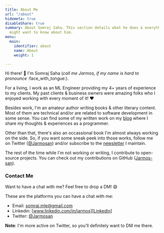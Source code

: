 ```yaml
---
title: About Me
url: "/about"
hidemeta: true
disableShare: true
summary: About Somraj Saha. This section details what he does & everything else you
  might want to know about him.
menu:
  main:
    identifier: about
    name: About
    weight: 1

---
```

Hi there! :wave: I'm Somraj Saha (_call me Jarmos, if my name is hard to pronounce_ :face_with_tongue:).

For a living, I work as an ML Engineer providing my 4+ years of experience to my clients. My past clients & business owners were amazing folks who I enjoyed working with every moment of it! :heart:

Besides work, I'm an amateur author writing books & other literary content. Most of them are technical and/or are related to software development in some sense. You can find some of my written work on my [blog](../blog/) where I share my thoughts & experiences as a programmer.

Other than that, there's also an occassional book I'm almost always working on the side. So, if you want some sneak peek into those works, follow me on Twitter ([@Jarmosan][Twitter]) and/or subscribe to the [newsletter][Newsletter] I maintain.

The rest of the time while I'm not working or writing, I contribute to open-source projects. You can check out my contributions on GitHub ([Jarmos-san][Github]).

### Contact Me

Want to have a chat with me? Feel free to drop a DM! :smile:

These are the platforms you can have a chat with me:

- Email: somraj.mle@gmail.com
- Linkedin: [www.linkedin.com/in/jarmos][Linkedin]
- Twitter: [@Jarmosan][Twitter]

**Note**: I'm more active on Twitter, so you'll definitely want to DM me there.

<!-- Reference Links -->
[Newsletter]: https://jarmos.ck.page/newsletter
[Twitter]: https://twitter.com/Jarmosan
[Linkedin]: https://www.linkedin.com/in/jarmos
[Email]: mailto:somraj.mle@gmail.com
[Github]: https://github.com/Jarmos-san
